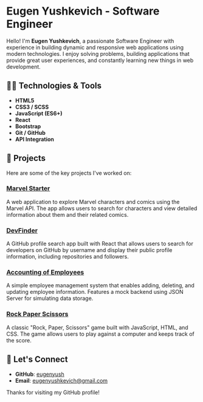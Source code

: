 # Eugen Yushkevich - Software Engineer

Hello! I'm **Eugen Yushkevich**, a passionate Software Engineer with experience in building dynamic and responsive web applications using modern technologies. I enjoy solving problems, building applications that provide great user experiences, and constantly learning new things in web development.

## 👨‍💻 Technologies & Tools

- **HTML5**
- **CSS3 / SCSS**
- **JavaScript (ES6+)**
- **React**
- **Bootstrap**
- **Git / GitHub**
- **API Integration**

## 🌟 Projects

Here are some of the key projects I've worked on:

### [Marvel Starter](https://github.com/eugenyush/marvel_starter)
A web application to explore Marvel characters and comics using the Marvel API. The app allows users to search for characters and view detailed information about them and their related comics.

### [DevFinder](https://github.com/eugenyush/devfinder)
A GitHub profile search app built with React that allows users to search for developers on GitHub by username and display their public profile information, including repositories and followers.

### [Accounting of Employees](https://github.com/eugenyush/AccountingOfEmployees)
A simple employee management system that enables adding, deleting, and updating employee information. Features a mock backend using JSON Server for simulating data storage.

### [Rock Paper Scissors](https://github.com/eugenyush/RockPaperScissors)
A classic "Rock, Paper, Scissors" game built with JavaScript, HTML, and CSS. The game allows users to play against a computer and keeps track of the score.

## 🔗 Let's Connect

- **GitHub**: [eugenyush](https://github.com/eugenyush)
- **Email**: eugenyushkevich@gmail.com

Thanks for visiting my GitHub profile!
